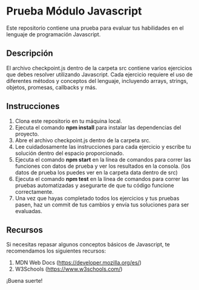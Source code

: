 # **Prueba Módulo Javascript**

Este repositorio contiene una prueba para evaluar tus habilidades en el lenguaje de programación Javascript.

## **Descripción**

El archivo checkpoint.js dentro de la carpeta src contiene varios ejercicios que debes resolver utilizando Javascript. Cada ejercicio requiere el uso de diferentes métodos y conceptos del lenguaje, incluyendo arrays, strings, objetos, promesas, callbacks y más.

## **Instrucciones**

1. Clona este repositorio en tu máquina local.
2. Ejecuta el comando **npm install** para instalar las dependencias del proyecto.
3. Abre el archivo checkpoint.js dentro de la carpeta src.
4. Lee cuidadosamente las instrucciones para cada ejercicio y escribe tu solución dentro del espacio proporcionado.
5. Ejecuta el comando **npm start** en la línea de comandos para correr las funciones con datos de prueba y ver los resultados en la consola. (los datos de prueba los puedes ver en la carpeta data dentro de src)
6. Ejecuta el comando **npm test** en la línea de comandos para correr las pruebas automatizadas y asegurarte de que tu código funcione correctamente.
7. Una vez que hayas completado todos los ejercicios y tus pruebas pasen, haz un commit de tus cambios y envía tus soluciones para ser evaluadas.

## **Recursos**

Si necesitas repasar algunos conceptos básicos de Javascript, te recomendamos los siguientes recursos:

1. MDN Web Docs (https://developer.mozilla.org/es/)
2. W3Schools (https://www.w3schools.com/)

¡Buena suerte!
